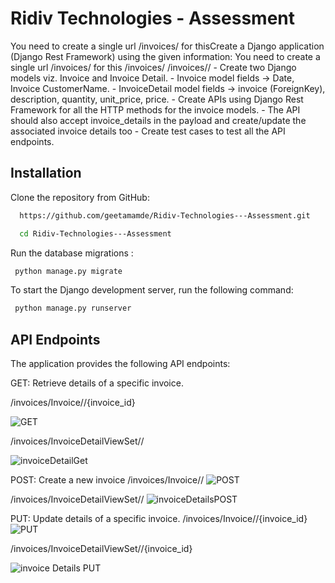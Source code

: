 
#  Ridiv Technologies - Assessment

You need to create a single url /invoices/ for thisCreate a Django application (Django Rest Framework) using the given information: You need to create a single url /invoices/ for this /invoices/ /invoices// - Create two Django models viz. Invoice and Invoice Detail. - Invoice model fields -> Date, Invoice CustomerName. - InvoiceDetail model fields -> invoice (ForeignKey), description, quantity, unit_price, price. - Create APIs using Django Rest Framework for all the HTTP methods for the invoice models. - The API should also accept invoice_details in the payload and create/update the associated invoice details too - Create test cases to test all the API endpoints.


## Installation

Clone the repository from GitHub:

```bash
  https://github.com/geetamamde/Ridiv-Technologies---Assessment.git

  cd Ridiv-Technologies---Assessment
```
Run the database migrations :

```bash
 python manage.py migrate
```
To start the Django development server, run the following command:
  
```bash
 python manage.py runserver
```  
## API Endpoints

The application provides the following API endpoints:

GET: Retrieve details of a specific invoice.

/invoices/Invoice//{invoice_id}


![GET](https://github.com/geetamamde/Ridiv-Technologies---Assessment/assets/105689568/103e013b-0e4f-44be-a2aa-f21339e28f38)

/invoices/InvoiceDetailViewSet//

![invoiceDetailGet](https://github.com/geetamamde/Ridiv-Technologies---Assessment/assets/105689568/bbd1435f-b628-4c25-8bd8-c6e317d209a3)

POST: Create a new invoice
/invoices/Invoice//
![POST](https://github.com/geetamamde/Ridiv-Technologies---Assessment/assets/105689568/c45a89a9-1f45-40ad-afe6-dbb09f318f8d)

/invoices/InvoiceDetailViewSet//
![invoiceDetailsPOST](https://github.com/geetamamde/Ridiv-Technologies---Assessment/assets/105689568/b345f130-3360-4f46-a553-9f2cf9c6819b)


PUT: Update details of a specific invoice.
/invoices/Invoice//{invoice_id}
![PUT](https://github.com/geetamamde/Ridiv-Technologies---Assessment/assets/105689568/c6787457-5103-4a3e-b131-3150dc3fe067)

/invoices/InvoiceDetailViewSet//{invoice_id}

![invoice Details PUT](https://github.com/geetamamde/Ridiv-Technologies---Assessment/assets/105689568/d4a4fbf1-6d9b-4ba1-8f6b-69041d4f6e8d)
